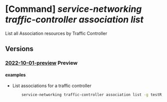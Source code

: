 # [Command] _service-networking traffic-controller association list_

List all Association resources by Traffic Controller

## Versions

### [2022-10-01-preview](/Resources/mgmt-plane/L3N1YnNjcmlwdGlvbnMve30vcmVzb3VyY2Vncm91cHMve30vcHJvdmlkZXJzL21pY3Jvc29mdC5zZXJ2aWNlbmV0d29ya2luZy90cmFmZmljY29udHJvbGxlcnMve30vYXNzb2NpYXRpb25z/2022-10-01-preview.xml) **Preview**

<!-- mgmt-plane /subscriptions/{}/resourcegroups/{}/providers/microsoft.servicenetworking/trafficcontrollers/{}/associations 2022-10-01-preview -->

#### examples

- List associations for a traffic controller
    ```bash
        service-networking traffic-controller association list -g testRG --traffic-controller-name testTC
    ```
